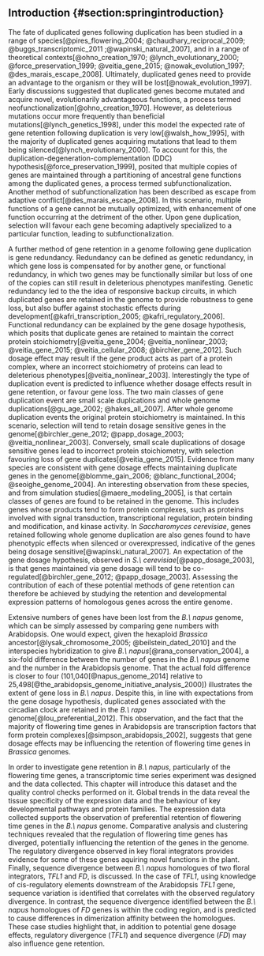 ## Introduction {#section:springintroduction}

The fate of duplicated genes following duplication has been studied in a range of species[@pires_flowering_2004; @chaudhary_reciprocal_2009; @buggs_transcriptomic_2011 ;@wapinski_natural_2007], and in a range of theoretical contexts[@ohno_creation_1970; @lynch_evolutionary_2000; @force_preservation_1999; @veitia_gene_2015; @nowak_evolution_1997; @des_marais_escape_2008].
Ultimately, duplicated genes need to provide an advantage to the organism or they will be lost[@nowak_evolution_1997].
Early discussions suggested that duplicated genes become mutated and acquire novel, evolutionarily advantageous functions, a process termed neofunctionalization[@ohno_creation_1970].
However, as deleterious mutations occur more frequently than beneficial mutations[@lynch_genetics_1998], under this model the expected rate of gene retention following duplication is very low[@walsh_how_1995], with the majority of duplicated genes acquiring mutations that lead to them being silenced[@lynch_evolutionary_2000].
To account for this, the duplication-degeneration-complementation (DDC) hypothesis[@force_preservation_1999], posited that multiple copies of genes are maintained through a partitioning of ancestral gene functions among the duplicated genes, a process termed subfunctionalization.
Another method of subfunctionalization has been described as escape from adaptive conflict[@des_marais_escape_2008].
In this scenario, multiple functions of a gene cannot be mutually optimized, with enhancement of one function occurring at the detriment of the other.
Upon gene duplication, selection will favour each gene becoming adaptively specialized to a particular function, leading to subfunctionalization.

A further method of gene retention in a genome following gene duplication is gene redundancy.
Redundancy can be defined as genetic redundancy, in which gene loss is compensated for by another gene, or functional redundancy, in which two genes may be functionally similar but loss of one of the copies can still result in deleterious phenotypes manifesting.
Genetic redundancy led to the the idea of responsive backup circuits, in which duplicated genes are retained in the genome to provide robustness to gene loss, but also buffer against stochastic effects during development[@kafri_transcription_2005; @kafri_regulatory_2006].
Functional redundancy can be explained by the gene dosage hypothesis, which posits that duplicate genes are retained to maintain the correct protein stoichiometry[@veitia_gene_2004; @veitia_nonlinear_2003; @veitia_gene_2015; @veitia_cellular_2008; @birchler_gene_2012].
Such dosage effect may result if the gene product acts as part of a protein complex, where an incorrect stoichiometry of proteins can lead to deleterious phenotypes[@veitia_nonlinear_2003].
Interestingly the type of duplication event is predicted to influence whether dosage effects result in gene retention, or favour gene loss.
The two main classes of gene duplication event are small scale duplications and whole genome duplications[@gu_age_2002; @hakes_all_2007].
After whole genome duplication events the original protein stoichiometry is maintained.
In this scenario, selection will tend to retain dosage sensitive genes in the genome[@birchler_gene_2012; @papp_dosage_2003; @veitia_nonlinear_2003].
Conversely, small scale duplications of dosage sensitive genes lead to incorrect protein stoichiometry, with selection favouring loss of gene duplicates[@veitia_gene_2015].
Evidence from many species are consistent with gene dosage effects maintaining duplicate genes in the genome[@blomme_gain_2006; @blanc_functional_2004; @seoighe_genome_2004].
An interesting observation from these species, and from simulation studies[@maere_modeling_2005], is that certain classes of genes are found to be retained in the genome.
This includes genes whose products tend to form protein complexes, such as proteins involved with signal transduction, transcriptional regulation, protein binding and modification, and kinase activity.
In *Saccharomyces cerevisiae*, genes retained following whole genome duplication are also genes found to have phenotypic effects when silenced or overexpressed, indicative of the genes being dosage sensitive[@wapinski_natural_2007].
An expectation of the gene dosage hypothesis, observed in *S.\ cerevisiae*[@papp_dosage_2003], is that genes maintained via gene dosage will tend to be co-regulated[@birchler_gene_2012; @papp_dosage_2003].
Assessing the contribution of each of these potential methods of gene retention can therefore be achieved by studying the retention and developmental expression patterns of homologous genes across the entire genome.

Extensive numbers of genes have been lost from the *B.\ napus* genome, which can be simply assessed by comparing gene numbers with Arabidopsis.
One would expect, given the hexaploid *Brassica* ancestor[@lysak_chromosome_2005; @beilstein_dated_2010] and the interspecies hybridization to give *B.\ napus*[@rana_conservation_2004], a six-fold difference between the number of genes in the *B.\ napus* genome and the number in the Arabidopsis genome.
That the actual fold difference is closer to four (101,040[@napus_genome_2014] relative to 25,498[@the_arabidopsis_genome_initiative_analysis_2000]) illustrates the extent of gene loss in *B.\ napus*.
Despite this, in line with expectations from the gene dosage hypothesis, duplicated genes associated with the circadian clock are retained in the *B.\ rapa* genome[@lou_preferential_2012].
This observation, and the fact that the majority of flowering time genes in Arabidopsis are transcription factors that form protein complexes[@simpson_arabidopsis_2002], suggests that gene dosage effects may be influencing the retention of flowering time genes in *Brassica* genomes.

In order to investigate gene retention in *B.\ napus*, particularly of the flowering time genes, a transcriptomic time series experiment was designed and the data collected.
This chapter will introduce this dataset and the quality control checks performed on it.
Global trends in the data reveal the tissue specificity of the expression data and the behaviour of key developmental pathways and protein families.
The expression data collected supports the observation of preferential retention of flowering time genes in the *B.\ napus* genome.
Comparative analysis and clustering techniques revealed that the regulation of flowering time genes has diverged, potentially influencing the retention of the genes in the genome.
The regulatory divergence observed in key floral integrators provides evidence for some of these genes aquiring novel functions in the plant.
Finally, sequence divergence between *B.\ napus* homologues of two floral integrators, *TFL1* and *FD*, is discussed.
In the case of *TFL1*, using knowledge of cis-regulatory elements downstream of the Arabidopsis *TFL1* gene, sequence variation is identified that correlates with the observed regulatory divergence.
In contrast, the sequence divergence identified between the *B.\ napus* homologues of *FD* genes is within the coding region, and is predicted to cause differences in dimerization affinity between the homologues.
These case studies highlight that, in addition to potential gene dosage effects, regulatory divergence (*TFL1*) and sequence divergence (*FD*) may also influence gene retention.

